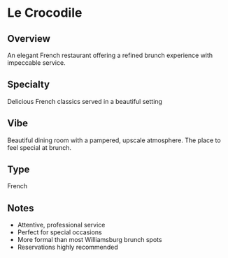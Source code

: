 # Le Crocodile

## Overview
An elegant French restaurant offering a refined brunch experience with impeccable service.

## Specialty
Delicious French classics served in a beautiful setting

## Vibe
Beautiful dining room with a pampered, upscale atmosphere. The place to feel special at brunch.

## Type
French

## Notes
- Attentive, professional service
- Perfect for special occasions
- More formal than most Williamsburg brunch spots
- Reservations highly recommended
